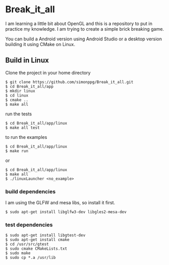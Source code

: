 # Break_it_all
I am learning a little bit about OpenGL and this is a repository to put in practice my knowledge.
I am trying to create a simple brick breaking game.

You can build a Android version using Android Studio or a desktop version building it using CMake on Linux.

## Build in Linux
Clone the project in your home directory
```console
$ git clone https://github.com/simonppg/Break_it_all.git
$ cd Break_it_all/app
$ mkdir linux
$ cd linux
$ cmake ..
$ make all
```
run the tests
```console
$ cd Break_it_all/app/linux
$ make all test
```

to run the examples
```console
$ cd Break_it_all/app/linux
$ make run
```

or

```console
$ cd Break_it_all/app/linux
$ make all
$ ./linuxLauncher <no_example>
```

### build dependencies
I am using the GLFW and mesa libs, so install it first.
```console
$ sudo apt-get install libglfw3-dev libgles2-mesa-dev
```
### test dependencies
```console
$ sudo apt-get install libgtest-dev
$ sudo apt-get install cmake
$ cd /usr/src/gtest
$ sudo cmake CMakeLists.txt
$ sudo make
$ sudo cp *.a /usr/lib
```
